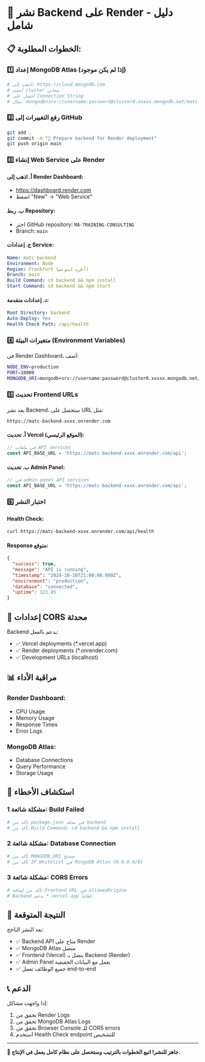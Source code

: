 # 🚀 نشر Backend على Render - دليل شامل

## 📋 الخطوات المطلوبة:

### 1️⃣ **إعداد MongoDB Atlas (إذا لم يكن موجود)**
```bash
# اذهب إلى: https://cloud.mongodb.com
# أنشئ cluster مجاني
# احصل على Connection String
# مثال: mongodb+srv://username:password@cluster0.xxxxx.mongodb.net/matc
```

### 2️⃣ **رفع التغييرات إلى GitHub**
```bash
git add .
git commit -m "🚀 Prepare backend for Render deployment"
git push origin main
```

### 3️⃣ **إنشاء Web Service على Render**

#### **أ. اذهب إلى Render Dashboard:**
- https://dashboard.render.com
- اضغط "New" → "Web Service"

#### **ب. ربط Repository:**
- اختر GitHub repository: `MA-TRAINING-CONSULTING`
- Branch: `main`

#### **ج. إعدادات Service:**
```yaml
Name: matc-backend
Environment: Node
Region: Frankfurt (أقرب لتونس)
Branch: main
Build Command: cd backend && npm install
Start Command: cd backend && npm start
```

#### **د. إعدادات متقدمة:**
```yaml
Root Directory: backend
Auto-Deploy: Yes
Health Check Path: /api/health
```

### 4️⃣ **متغيرات البيئة (Environment Variables)**

في Render Dashboard، أضف:

```bash
NODE_ENV=production
PORT=10000
MONGODB_URI=mongodb+srv://username:password@cluster0.xxxxx.mongodb.net/matc
```

### 5️⃣ **تحديث Frontend URLs**

بعد نشر Backend، ستحصل على URL مثل:
```
https://matc-backend-xxxx.onrender.com
```

#### **أ. تحديث Vercel (الموقع الرئيسي):**
```javascript
// في ملفات API services
const API_BASE_URL = 'https://matc-backend-xxxx.onrender.com/api';
```

#### **ب. تحديث Admin Panel:**
```javascript
// في admin panel API services
const API_BASE_URL = 'https://matc-backend-xxxx.onrender.com/api';
```

### 6️⃣ **اختبار النشر**

#### **Health Check:**
```bash
curl https://matc-backend-xxxx.onrender.com/api/health
```

#### **Response متوقع:**
```json
{
  "success": true,
  "message": "API is running",
  "timestamp": "2024-10-10T21:00:00.000Z",
  "environment": "production",
  "database": "connected",
  "uptime": 123.45
}
```

## 🔧 **إعدادات CORS محدثة**

Backend يدعم بالفعل:
- ✅ Vercel deployments (*.vercel.app)
- ✅ Render deployments (*.onrender.com)
- ✅ Development URLs (localhost)

## 📊 **مراقبة الأداء**

### **Render Dashboard:**
- CPU Usage
- Memory Usage
- Response Times
- Error Logs

### **MongoDB Atlas:**
- Database Connections
- Query Performance
- Storage Usage

## 🚨 **استكشاف الأخطاء**

### **مشكلة شائعة 1: Build Failed**
```bash
# تأكد من package.json في مجلد backend
# تأكد من Build Command: cd backend && npm install
```

### **مشكلة شائعة 2: Database Connection**
```bash
# تأكد من MONGODB_URI صحيح
# تأكد من IP Whitelist في MongoDB Atlas (0.0.0.0/0)
```

### **مشكلة شائعة 3: CORS Errors**
```bash
# تأكد من إضافة Frontend URL في allowedOrigins
# Backend يدعم *.vercel.app تلقائياً
```

## 🎯 **النتيجة المتوقعة**

بعد النشر الناجح:
- ✅ Backend API متاح على Render
- ✅ MongoDB Atlas متصل
- ✅ Frontend (Vercel) يتصل بـ Backend (Render)
- ✅ Admin Panel يعمل مع البيانات الحقيقية
- ✅ جميع الوظائف تعمل end-to-end

## 📞 **الدعم**

إذا واجهت مشاكل:
1. تحقق من Render Logs
2. تحقق من MongoDB Atlas Logs
3. تحقق من Browser Console للـ CORS errors
4. استخدم Health Check endpoint للتشخيص

---

**🚀 جاهز للنشر! اتبع الخطوات بالترتيب وستحصل على نظام كامل يعمل في الإنتاج.**
